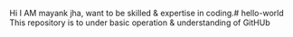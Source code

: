 Hi I AM mayank jha, want to be skilled & expertise in coding.# hello-world
This repository is to under basic operation &amp; understanding of GitHUb
